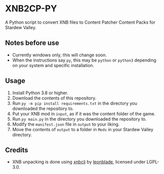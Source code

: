# XNB2CP-PY

A Python script to convert XNB files to Content Patcher Content Packs for Stardew Valley.

## Notes before use

- Currently windows only, this will change soon.
- When the instructions say `py`, this may be `python` or `python3` depending on your system and specific installation.

## Usage

1. Install Python 3.8 or higher.
2. Download the contents of this repository.
3. Run `py -m pip install requirements.txt` in the directory you downloaded the repository to.
4. Put your XNB mod in `input`, as if it was the content folder of the game.
5. Run `py main.py` in the directory you downloaded the repository to.
6. Modify the `manifest.json` file in `output` to your liking.
7. Move the contents of `output` to a folder in `Mods` in your Stardew Valley directory.

## Credits

- XNB unpacking is done using [xnbcli](https://github.com/leonblade/xnbcli) by [leonblade](https://github.com/leonblade), licensed under LGPL-3.0.